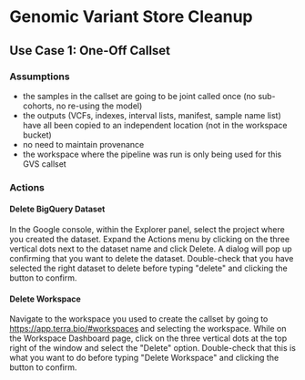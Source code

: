# Genomic Variant Store Cleanup

## Use Case 1: One-Off Callset
### Assumptions
- the samples in the callset are going to be joint called once (no sub-cohorts, no re-using the model)
- the outputs (VCFs, indexes, interval lists, manifest, sample name list) have all been copied to an independent location (not in the workspace bucket)
- no need to maintain provenance
- the workspace where the pipeline was run is only being used for this GVS callset

### Actions
#### Delete BigQuery Dataset
In the Google console, within the Explorer panel, select the project where you created the dataset.  Expand the Actions menu by clicking on the three vertical dots next to the dataset name and click Delete.  A dialog will pop up confirming that you want to delete the dataset.  Double-check that you have selected the right dataset to delete before typing "delete" and clicking the button to confirm.
#### Delete Workspace
Navigate to the workspace you used to create the callset by going to https://app.terra.bio/#workspaces and selecting the workspace.  While on the Workspace Dashboard page, click on the three vertical dots at the top right of the window and select the "Delete" option.  Double-check that this is what you want to do before typing "Delete Workspace" and clicking the button to confirm.
